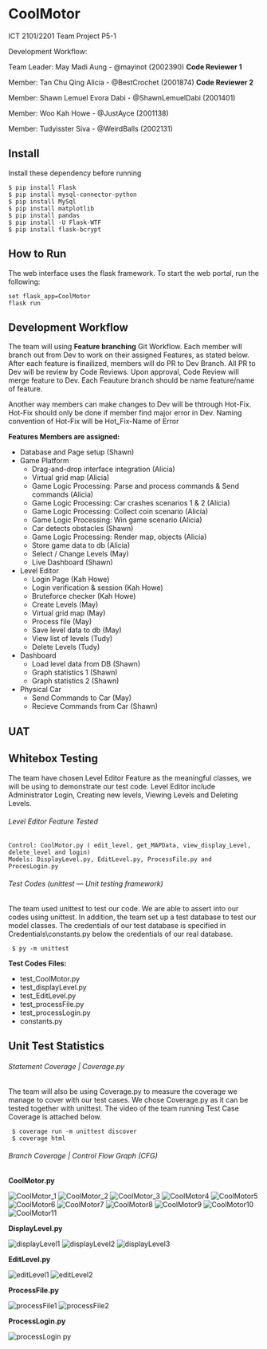 # CoolMotor
ICT 2101/2201 Team Project P5-1

Development Workflow:

Team Leader: May Madi Aung - @mayinot (2002390) **Code Reviewer 1**

Member: Tan Chu Qing Alicia - @BestCrochet (2001874) **Code Reviewer 2**

Member: Shawn Lemuel Evora Dabi - @ShawnLemuelDabi (2001401)

Member: Woo Kah Howe - @JustAyce (2001138)

Member: Tudyisster Siva - @WeirdBalls (2002131)
## Install 
Install these dependency before running 
    
    $ pip install Flask 
    $ pip install mysql-connector-python
    $ pip install MySql
    $ pip install matplotlib
    $ pip install pandas 
    $ pip install -U Flask-WTF
    $ pip install flask-bcrypt
    

## How to Run
The web interface uses the flask framework. To start the web portal, run the following:
    
    set flask_app=CoolMotor
    flask run
## Development Workflow
The team will using **Feature branching** Git Workflow. Each member will branch out from Dev to work on their assigned Features, as stated below. After each feature is finailized, members will do PR to Dev Branch. All PR to Dev will be review by Code Reviews. Upon approval, Code Review will merge feature to Dev. Each Feauture branch should be name feature/name of feature.

Another way members can make changes to Dev will be thtrough Hot-Fix. Hot-Fix should only be done if member find major error in Dev. Naming convention of Hot-Fix will be Hot_Fix-Name of Error
    
**Features Members are assigned:**
- Database and Page setup (Shawn)
- Game Platform
  - Drag-and-drop interface integration (Alicia)
  - Virtual grid map (Alicia)
  - Game Logic Processing: Parse and process commands & Send commands (Alicia)
  - Game Logic Processing: Car crashes scenarios 1 & 2 (Alicia)
  - Game Logic Processing: Collect coin scenario (Alicia)
  - Game Logic Processing: Win game scenario (Alicia) 
   - Car detects obstacles (Shawn)
  - Game Logic Processing: Render map, objects (Alicia)
  - Store game data to db (Alicia)
  - Select / Change Levels (May)
  - Live Dashboard (Shawn)
- Level Editor
  - Login Page (Kah Howe)
   - Login verification & session (Kah Howe)
   - Bruteforce checker (Kah Howe)
  -  Create Levels (May)
    - Virtual grid map (May)
    - Process file (May)
    - Save level data to db (May)
  -  View list of levels (Tudy)
    - Delete Levels (Tudy)
- Dashboard
  - Load level data from DB (Shawn)
  - Graph statistics 1 (Shawn)
  - Graph statistics 2 (Shawn)
- Physical Car
    - Send Commands to Car (May)
    - Recieve Commands from Car (Shawn)


## UAT

## Whitebox Testing
The team have chosen Level Editor Feature as the meaningful classes, we will be using to demonstrate our test code. Level Editor include Administrator Login, Creating new levels, Viewing Levels and Deleting Levels. 
    
###### Level Editor Feature Tested
    
    Control: CoolMotor.py ( edit_level, get_MAPData, view_display_Level, delete_level and login) 
    Models: DisplayLevel.py, EditLevel.py, ProcessFile.py and ProcesLogin.py 
    
    
###### Test Codes (unittest — Unit testing framework)
The team used unittest to test our code. We are able to assert into our codes using unittest. In addition, the team set up a test database to test our model classes. The credentials of our test database is specified in Credentials\constants.py below the credentials of our real database. 
    
     $ py -m unittest
     
**Test Codes Files:**
- test_CoolMotor.py
- test_displayLevel.py
- test_EditLevel.py
- test_processFile.py
- test_processLogin.py
- constants.py


     
     
## Unit Test Statistics 

###### Statement Coverage | Coverage.py
The team will also be using Coverage.py to measure the coverage we manage to cover with our test cases. We chose Coverage.py as it can be tested together with unittest. The video of the team running Test Case Coverage is attached below. 

     $ coverage run -m unittest discover
     $ coverage html
    

###### Branch Coverage | Control Flow Graph (CFG)

**CoolMotor.py**

![CoolMotor_1](https://user-images.githubusercontent.com/31657679/144558748-c2c37aa8-182d-4287-bf97-8bd86e2bd13c.png)
![CoolMotor_2](https://user-images.githubusercontent.com/31657679/144558766-61880dc4-48d4-4681-93b6-d52a274be7b3.png)
![CoolMotor_3](https://user-images.githubusercontent.com/31657679/144558782-aaa5e046-c9d5-4175-a4f1-6a899c94d66a.png)
![CoolMotor4](https://user-images.githubusercontent.com/31657679/144558797-e6ac8b01-5944-4003-aec8-a754b2e91987.png)
![CoolMotor5](https://user-images.githubusercontent.com/31657679/144558820-aa6496e5-4e3c-40cf-b49b-45b3f3083ce7.png)
![CoolMotor6](https://user-images.githubusercontent.com/31657679/144558831-6dc8db47-67fb-4168-a76a-65fd3ab54721.png)
![CoolMotor7](https://user-images.githubusercontent.com/31657679/144558846-5f1fb3b5-1afb-49b1-a0c0-e82c2069f437.png)
![CoolMotor8](https://user-images.githubusercontent.com/31657679/144558865-d0591d46-49b7-4127-bb9f-68e98747afc6.png)
![CoolMotor9](https://user-images.githubusercontent.com/31657679/144558883-0d377847-4c58-460e-9ba1-149aa9a35b0d.png)
![CoolMotor10](https://user-images.githubusercontent.com/31657679/144558903-d4b14608-5492-4e5f-91e4-4f6aab7109f8.png)
![CoolMotor11](https://user-images.githubusercontent.com/31657679/144558913-01562cc5-e9f1-4c33-8845-301061368692.png)


**DisplayLevel.py**

![displayLevel1](https://user-images.githubusercontent.com/31657679/144559169-b5533616-d5fc-4e2b-8050-0eafff6dbafe.png)
![displayLevel2](https://user-images.githubusercontent.com/31657679/144559191-fe05d691-814d-4b88-a3b6-15a0bf45db31.png)
![displayLevel3](https://user-images.githubusercontent.com/31657679/144559209-c6c47d02-9c64-451c-af07-6c2e7306ec14.png)

**EditLevel.py**

![editLevel1](https://user-images.githubusercontent.com/31657679/144559272-23639ce2-05ba-48b3-b25d-1e8d6c26ce68.png)
![editLevel2](https://user-images.githubusercontent.com/31657679/144559291-04844b77-d6ac-4419-adea-0bbae32d250c.png)

**ProcessFile.py**

![processFile1](https://user-images.githubusercontent.com/31657679/144559344-a7681b6c-b831-44f8-9462-d8d8752c9d66.png)
![processFile2](https://user-images.githubusercontent.com/31657679/144559359-8be47a19-e03b-4bf4-8131-f41ee3ffa58e.png)


**ProcessLogin.py**

![processLogin py](https://user-images.githubusercontent.com/31657679/144559397-5e579e2b-1d18-4f62-8db2-1e0967a73b74.png)






    
  
